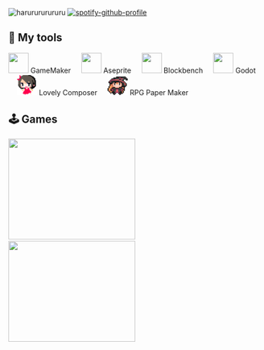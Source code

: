 ![harurururururu](https://steam-stat.vercel.app/api?profileName=harurururururu) 
[![spotify-github-profile](https://spotify-github-profile.kittinanx.com/api/view?uid=31zlyknw4bfc6j5d7x7u7nh6ubm4&cover_image=false&theme=default&show_offline=false&background_color=171a21&interchange=true&bar_color=53b14f&bar_color_cover=false)](https://spotify-github-profile.kittinanx.com/api/view?uid=31zlyknw4bfc6j5d7x7u7nh6ubm4&redirect=true)

## 💾 My tools
<img src="https://cdn2.steamgriddb.com/icon/e500b7708a865ec27eef36c33953b06e/32/256x256.png" width="40" height="40" /> GameMaker ㅤ 
<img src="https://www.rw-designer.com/icon-view/22556.png" width="40" height="40" /> Aseprite ㅤ 
<img src="https://upload.wikimedia.org/wikipedia/commons/6/6d/Blockbench_icon.png" width="40" height="40" /> Blockbench ㅤ 
<img src="https://uxwing.com/wp-content/themes/uxwing/download/brands-and-social-media/godot-game-engine-icon.png" width="40" height="40" /> Godot ㅤ 
<img src="Assets/icons/lovelycomposer.png" width="40" height="40" /> Lovely Composer ㅤ 
<img src="Assets/icons/rpgpapermaker.png" width="40" height="40" /> RPG Paper Maker

## 🕹️ Games
<a href="https://store.steampowered.com/app/1870400/Super_SpaceMail/" target="_blank">
  <img src="https://img.itch.zone/aW1nLzExNTk5ODgzLmdpZg==/315x250%23cm/FAhBrf.gif" width="252" height="200" />
</a>
<a href="https://harutofun.itch.io/lostincode" target="_blank">
  <img src="https://img.itch.zone/aW1nLzE3NDkzNzIwLmdpZg==/315x250%23cm/hHBwEu.gif" width="252" height="200" />
</a>
